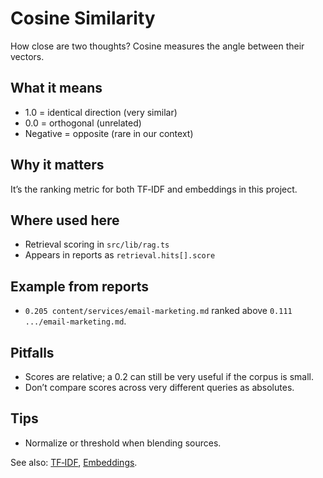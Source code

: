 # Cosine Similarity

How close are two thoughts? Cosine measures the angle between their vectors.

## What it means
- 1.0 = identical direction (very similar)
- 0.0 = orthogonal (unrelated)
- Negative = opposite (rare in our context)

## Why it matters
It’s the ranking metric for both TF‑IDF and embeddings in this project.

## Where used here
- Retrieval scoring in `src/lib/rag.ts`
- Appears in reports as `retrieval.hits[].score`

## Example from reports
- `0.205 content/services/email-marketing.md` ranked above `0.111 .../email-marketing.md`.

## Pitfalls
- Scores are relative; a 0.2 can still be very useful if the corpus is small.
- Don’t compare scores across very different queries as absolutes.

## Tips
- Normalize or threshold when blending sources.

See also: [TF‑IDF](./tf-idf.md), [Embeddings](./embeddings.md).
